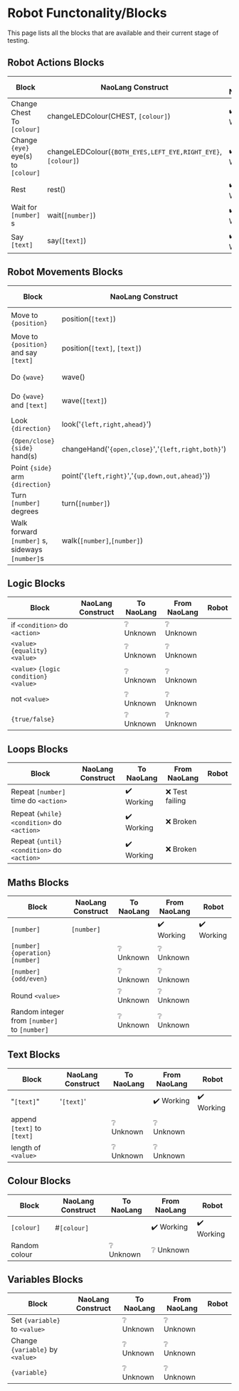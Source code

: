 # Robot Functonality/Blocks

This page lists all the blocks that are available and their current stage of testing.

## Robot Actions Blocks

| Block | NaoLang Construct | To NaoLang | From NaoLang | Robot
|-|-|-|-|-
| Change Chest To `[colour]` | changeLEDColour(CHEST, `[colour]`) | :heavy_check_mark: Working | :heavy_check_mark: Working | 
| Change `{eye}` eye(s) to `[colour]` | changeLEDColour(`{BOTH_EYES,LEFT_EYE,RIGHT_EYE}`, `[colour]`) | :heavy_check_mark: Working | :heavy_check_mark: Working | 
| Rest | rest() | :heavy_check_mark: Working | :heavy_check_mark: Working | 
| Wait for `[number]` s | wait(`[number]`) | :heavy_check_mark: Working | :heavy_check_mark: Working | 
| Say `[text]` | say(`[text]`) | :heavy_check_mark: Working | :heavy_check_mark: Working | 

## Robot Movements Blocks

| Block | NaoLang Construct | To NaoLang | From NaoLang | Robot
|-|-|-|-|-
| Move to `{position}` | position(`[text]`) | :heavy_check_mark: Working | :heavy_check_mark: Working | 
| Move to `{position}` and say `[text]` | position(`[text]`, `[text]`) | :heavy_check_mark: Working | :heavy_check_mark: Working | 
| Do `{wave}` | wave() | :heavy_check_mark: Working | :heavy_check_mark: Working | 
| Do `{wave}` and `[text]` | wave(`[text]`) | :heavy_check_mark: Working | :heavy_check_mark: Working | 
| Look `{direction}` | look('`{left,right,ahead}`') | :heavy_check_mark: Working | :heavy_check_mark: Working | 
| `{Open/close}` `{side}` hand(s) | changeHand('`{open,close}`','`{left,right,both}`') | :heavy_check_mark: Working | :heavy_check_mark: Working | 
| Point `{side}` arm `{direction}` | point('`{left,right}`','`{up,down,out,ahead}`'}) | :heavy_check_mark: Working | :heavy_check_mark: Working | 
| Turn `[number]` degrees | turn(`[number]`) | :heavy_check_mark: Working | :heavy_check_mark: Working | 
| Walk forward `[number]` s, sideways `[number]`s | walk(`[number]`,`[number]`) | :heavy_check_mark: Working | :heavy_check_mark: Working | 

## Logic Blocks

| Block | NaoLang Construct | To NaoLang | From NaoLang | Robot
|-|-|-|-|-
| if `<condition>` do `<action>` | | :grey_question: Unknown | :grey_question: Unknown | 
| `<value>` `{equality}` `<value>` | | :grey_question: Unknown | :grey_question: Unknown | 
| `<value>` `{logic condition}` `<value>` | | :grey_question: Unknown | :grey_question: Unknown | 
|  not `<value>` | | :grey_question: Unknown | :grey_question: Unknown | 
 | `{true/false}` | | :grey_question: Unknown | :grey_question: Unknown | 

## Loops Blocks

| Block | NaoLang Construct | To NaoLang | From NaoLang | Robot
|-|-|-|-|-
| Repeat `[number]` time do `<action>` | | :heavy_check_mark: Working | :x: Test failing | 
| Repeat `{while}` `<condition>` do `<action>` | | :heavy_check_mark: Working | :x: Broken | 
| Repeat `{until}` `<condition>` do `<action>` | | :heavy_check_mark: Working | :x: Broken | 

## Maths Blocks

| Block | NaoLang Construct | To NaoLang | From NaoLang | Robot
|-|-|-|-|-
| `[number]` | `[number]` | | :heavy_check_mark: Working | :heavy_check_mark: Working | 
| `[number]` `{operation}` `[number]` | | :grey_question: Unknown | :grey_question: Unknown | 
| `[number]` `{odd/even}` | | :grey_question: Unknown | :grey_question: Unknown | 
| Round `<value>` | | :grey_question: Unknown | :grey_question: Unknown | 
| Random integer from `[number]` to `[number]` | | :grey_question: Unknown | :grey_question: Unknown | 

## Text Blocks

| Block | NaoLang Construct | To NaoLang | From NaoLang | Robot
|-|-|-|-|-
| "`[text]`" | '`[text]`' | | :heavy_check_mark: Working | :heavy_check_mark: Working | 
| append `[text]` to `[text]` | | :grey_question: Unknown | :grey_question: Unknown | 
| length of `<value>` | | :grey_question: Unknown | :grey_question: Unknown | 

## Colour Blocks

| Block | NaoLang Construct | To NaoLang | From NaoLang | Robot
|-|-|-|-|-
| `[colour]` | #`[colour]` | | :heavy_check_mark: Working | :heavy_check_mark: Working | 
| Random colour | | :grey_question: Unknown | :grey_question: Unknown | 

## Variables Blocks

| Block | NaoLang Construct | To NaoLang | From NaoLang | Robot
|-|-|-|-|-
| Set `{variable}` to `<value>` | | :grey_question: Unknown | :grey_question: Unknown | 
| Change `{variable}` by `<value>` | | :grey_question: Unknown | :grey_question: Unknown | 
| `{variable}` | | :grey_question: Unknown | :grey_question: Unknown | 
